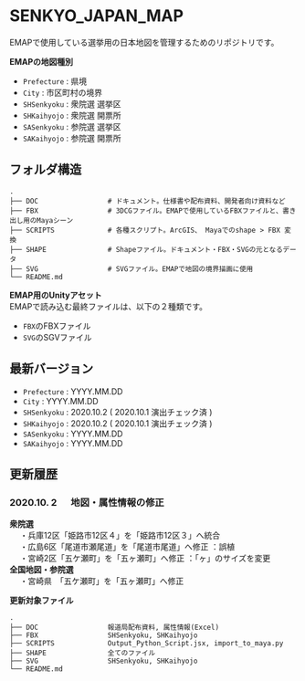 # SENKYO_JAPAN_MAP
EMAPで使用している選挙用の日本地図を管理するためのリポジトリです。  
  
**EMAPの地図種別**  
- ```Prefecture``` : 県境
- ```City``` : 市区町村の境界
- ```SHSenkyoku``` : 衆院選 選挙区
- ```SHKaihyojo``` : 衆院選 開票所
- ```SASenkyoku``` : 参院選 選挙区
- ```SAKaihyojo``` : 参院選 開票所

  
## フォルダ構造
```
.
├── DOC                 # ドキュメント。仕様書や配布資料、開発者向け資料など
├── FBX                 # 3DCGファイル。EMAPで使用しているFBXファイルと、書き出し用のMayaシーン
├── SCRIPTS             # 各種スクリプト。ArcGIS、 Mayaでのshape > FBX 変換
├── SHAPE               # Shapeファイル。ドキュメント・FBX・SVGの元となるデータ
├── SVG                 # SVGファイル。EMAPで地図の境界描画に使用
└── README.md
```

**EMAP用のUnityアセット**  
EMAPで読み込む最終ファイルは、以下の２種類です。
- ```FBX```のFBXファイル
- ```SVG```のSGVファイル

## 最新バージョン
- ```Prefecture``` : YYYY.MM.DD
- ```City``` : YYYY.MM.DD
- ```SHSenkyoku``` : 2020.10.2 ( 2020.10.1 演出チェック済 )
- ```SHKaihyojo``` : 2020.10.2 ( 2020.10.1 演出チェック済 )
- ```SASenkyoku``` : YYYY.MM.DD
- ```SAKaihyojo``` : YYYY.MM.DD

## 更新履歴

### 2020.10. 2 &nbsp;　地図・属性情報の修正 
**衆院選**  
&nbsp;　・兵庫12区「姫路市12区４」を「姫路市12区３」へ統合  
&nbsp;　・広島6区「尾道市瀬尾道」を「尾道市尾道」へ修正 ：誤植   
&nbsp;　・宮崎2区「五ケ瀬町」を「五ヶ瀬町」へ修正 ：「ヶ」のサイズを変更    
**全国地図・参院選**  
&nbsp;　・宮崎県　「五ケ瀬町」を「五ヶ瀬町」へ修正  

**更新対象ファイル**
```
.
├── DOC                 報道局配布資料, 属性情報(Excel)
├── FBX                 SHSenkyoku, SHKaihyojo
├── SCRIPTS             Output_Python_Script.jsx, import_to_maya.py
├── SHAPE               全てのファイル
├── SVG                 SHSenkyoku, SHKaihyojo
└── README.md
```
